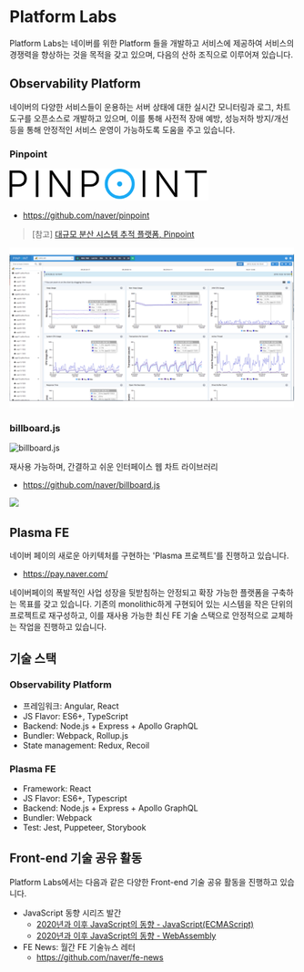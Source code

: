 # Platform Labs

Platform Labs는 네이버를 위한 Platform 들을 개발하고
서비스에 제공하여 서비스의 경쟁력을 향상하는 것을 목적을 갖고 있으며,
다음의 산하 조직으로 이루어져 있습니다.

## Observability Platform
네이버의 다양한 서비스들이 운용하는 서버 상태에 대한 실시간 모니터링과 로그, 차트 도구를 오픈소스로 개발하고 있으며,
이를 통해 사전적 장애 예방, 성능저하 방지/개선 등을 통해 안정적인 서비스 운영이 가능하도록 도움을 주고 있습니다.

### Pinpoint

<img src=./assets/pinpoint.svg width="350" alt="Pinpoint">

- https://github.com/naver/pinpoint

> [참고] [대규모 분산 시스템 추적 플랫폼, Pinpoint](https://d2.naver.com/helloworld/1194202)

<img src="./assets/pinpoint01.png" width="500">


### billboard.js

<img src="https://naver.github.io/billboard.js/img/logo/billboard.js.svg" width="350" alt="billboard.js">

재사용 가능하며, 간결하고 쉬운 인터페이스 웹 차트 라이브러리
- https://github.com/naver/billboard.js

<img src="https://naver.github.io/billboard.js/img/chart-types.png?v=6" width="500">

## Plasma FE
네이버 페이의 새로운 아키텍처를 구현하는 'Plasma 프로젝트'를 진행하고 있습니다.

- https://pay.naver.com/

네이버페이의 폭발적인 사업 성장을 뒷받침하는 안정되고 확장 가능한 플랫폼을 구축하는 목표를 갖고 있습니다.
기존의 monolithic하게 구현되어 있는 시스템을 작은 단위의 프로젝트로 재구성하고,
이를 재사용 가능한 최신 FE 기술 스택으로 안정적으로 교체하는 작업을 진행하고 있습니다.

## 기술 스택
### Observability Platform
- 프레임워크: Angular, React
- JS Flavor: ES6+, TypeScript
- Backend: Node.js + Express + Apollo GraphQL
- Bundler: Webpack, Rollup.js
- State management: Redux, Recoil

### Plasma FE
- Framework: React
- JS Flavor: ES6+, Typescript
- Backend: Node.js + Express + Apollo GraphQL
- Bundler: Webpack
- Test: Jest, Puppeteer, Storybook

## Front-end 기술 공유 활동

Platform Labs에서는 다음과 같은 다양한 Front-end 기술 공유 활동을 진행하고 있습니다.

- JavaScript 동향 시리즈 발간
  - [2020년과 이후 JavaScript의 동향 - JavaScript(ECMAScript)](https://d2.naver.com/helloworld/4268738)
  - [2020년과 이후 JavaScript의 동향 - WebAssembly](https://d2.naver.com/helloworld/8257914)
- FE News: 월간 FE 기술뉴스 레터
  - https://github.com/naver/fe-news
